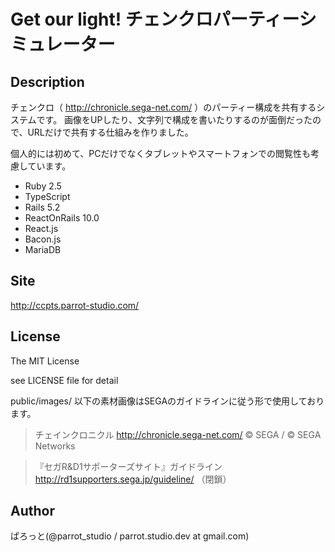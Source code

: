 Get our light! チェンクロパーティーシミュレーター
===============

Description
---------------
チェンクロ（ http://chronicle.sega-net.com/ ）のパーティー構成を共有するシステムです。
画像をUPしたり、文字列で構成を書いたりするのが面倒だったので、URLだけで共有する仕組みを作りました。

個人的には初めて、PCだけでなくタブレットやスマートフォンでの閲覧性も考慮しています。

- Ruby 2.5
- TypeScript
- Rails 5.2
- ReactOnRails 10.0
- React.js
- Bacon.js
- MariaDB

Site
---------------
http://ccpts.parrot-studio.com/

License
---------------
The MIT License

see LICENSE file for detail

public/images/ 以下の素材画像はSEGAのガイドラインに従う形で使用しております。

  >チェインクロニクル http://chronicle.sega-net.com/
  &copy; SEGA / &copy; SEGA Networks

  >『セガR&D1サポーターズサイト』ガイドライン
  http://rd1supporters.sega.jp/guideline/ （閉鎖）

Author
---------------
ぱろっと(@parrot_studio / parrot.studio.dev at gmail.com)
